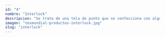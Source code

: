 ```yaml
---
id: "4"
nombre: "Interlock"
descripcion: "Se trata de una tela de punto que se confecciona con algodón crudo que se caracteriza por ser flexible, suave y ligeramente elástica. Por la estructura del tejido se suele emplear para elaborar ropa infantil, tops, camisetas, faldas, vestidos, pijamas, ropa para yoga, para el gimnasio o para hacer deporte en general."
imagen: "texmundial-productos-interlock.jpg"
slug: "interlock"
---
```

